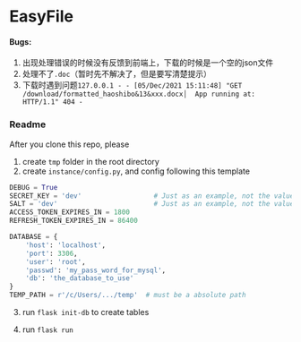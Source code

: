 # EasyFile

#### Bugs:

1. 出现处理错误的时候没有反馈到前端上，下载的时候是一个空的json文件
2. 处理不了`.doc`（暂时先不解决了，但是要写清楚提示）
3. 下载时遇到问题`127.0.0.1 - - [05/Dec/2021 15:11:48] "GET /download/formatted_haoshibo&13&xxx.docx│  App running at:
    HTTP/1.1" 404 -`



### Readme

After you clone this repo, please

1. create `tmp` folder in the root directory
2. create `instance/config.py`, and config following this template

```python
DEBUG = True
SECRET_KEY = 'dev'                  # Just as an example, not the value we actually use
SALT = 'dev'                        # Just as an example, not the value we actually use
ACCESS_TOKEN_EXPIRES_IN = 1800
REFRESH_TOKEN_EXPIRES_IN = 86400

DATABASE = {
    'host': 'localhost',
    'port': 3306,
    'user': 'root',
    'passwd': 'my_pass_word_for_mysql',
    'db': 'the_database_to_use'
}
TEMP_PATH = r'/c/Users/.../temp'  # must be a absolute path
```

3. run `flask init-db` to create tables

4. run `flask run`

